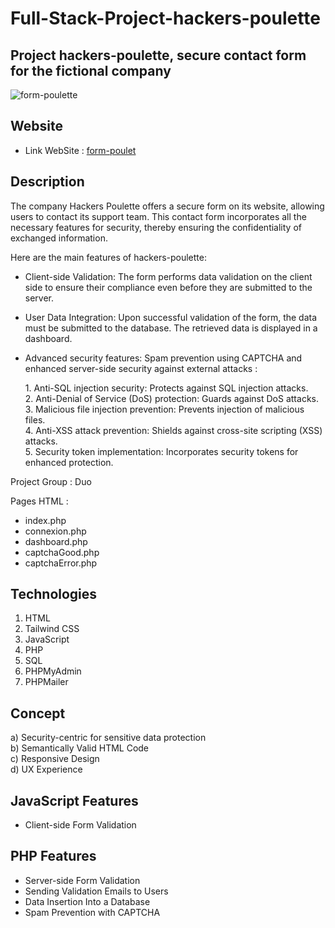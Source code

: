 # Full-Stack-Project-hackers-poulette
## Project hackers-poulette, secure contact form for the fictional company
![form-poulette](https://github.com/Dams4953/Full-Stack-Project-hackers-poulette/assets/149949090/a75da9bf-40ab-43b8-bb25-196547d02115)
## Website 
- Link WebSite : [form-poulet](https://form-poulette.000webhostapp.com/index.php)
## Description 
The company Hackers Poulette offers a secure form on its website, allowing users to contact its support team. This contact form incorporates all the necessary features for security, thereby ensuring the confidentiality of exchanged information.

Here are the main features of hackers-poulette:

- Client-side Validation: The form performs data validation on the client side to ensure their compliance even before they are submitted to the server.
  
- User Data Integration: Upon successful validation of the form, the data must be submitted to the database. The retrieved data is displayed in a dashboard.

- Advanced security features: Spam prevention using CAPTCHA and enhanced server-side security against external attacks :
  
  1\. Anti-SQL injection security: Protects against SQL injection attacks.  
  2\. Anti-Denial of Service (DoS) protection: Guards against DoS attacks.  
  3\. Malicious file injection prevention: Prevents injection of malicious files.  
  4\. Anti-XSS attack prevention: Shields against cross-site scripting (XSS) attacks.  
  5\. Security token implementation: Incorporates security tokens for enhanced protection.  

Project Group : Duo  

Pages HTML : 
- index.php
- connexion.php
- dashboard.php
- captchaGood.php
- captchaError.php
  
## Technologies 
1. HTML
2. Tailwind CSS
4. JavaScript
5. PHP
6. SQL
7. PHPMyAdmin
8. PHPMailer 


## Concept 
a) Security-centric for sensitive data protection    
b) Semantically Valid HTML Code  
c) Responsive Design       
d) UX Experience    

## JavaScript Features
- Client-side Form Validation

## PHP Features
- Server-side Form Validation
- Sending Validation Emails to Users
- Data Insertion Into a Database
- Spam Prevention with CAPTCHA
